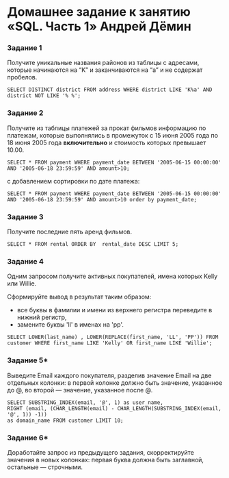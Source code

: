# Домашнее задание к занятию «SQL. Часть 1» Андрей Дёмин



### Задание 1

Получите уникальные названия районов из таблицы с адресами, которые начинаются на “K” и заканчиваются на “a” и не содержат пробелов.
```
SELECT DISTINCT district FROM address WHERE district LIKE 'K%a' AND district NOT LIKE '% %';
```

### Задание 2

Получите из таблицы платежей за прокат фильмов информацию по платежам, которые выполнялись в промежуток с 15 июня 2005 года по 18 июня 2005 года **включительно** и стоимость которых превышает 10.00.
```
SELECT * FROM payment WHERE payment_date BETWEEN '2005-06-15 00:00:00' AND '2005-06-18 23:59:59' AND amount>10;
```
с добавлением сортировки по дате платежа:
```
SELECT * FROM payment WHERE payment_date BETWEEN '2005-06-15 00:00:00' AND '2005-06-18 23:59:59' AND amount>10 order by payment_date;
```

### Задание 3

Получите последние пять аренд фильмов.
```
SELECT * FROM rental ORDER BY  rental_date DESC LIMIT 5;
```

### Задание 4

Одним запросом получите активных покупателей, имена которых Kelly или Willie. 

Сформируйте вывод в результат таким образом:
- все буквы в фамилии и имени из верхнего регистра переведите в нижний регистр,
- замените буквы 'll' в именах на 'pp'.
```
SELECT LOWER(last_name) , LOWER(REPLACE(first_name, 'LL', 'PP')) FROM customer WHERE first_name LIKE 'Kelly' OR first_name LIKE 'Willie';
```

### Задание 5*

Выведите Email каждого покупателя, разделив значение Email на две отдельных колонки: в первой колонке должно быть значение, указанное до @, во второй — значение, указанное после @.
```
SELECT SUBSTRING_INDEX(email, '@', 1) as user_name,
RIGHT (email, (CHAR_LENGTH(email) - CHAR_LENGTH(SUBSTRING_INDEX(email, '@', 1)) -1))
as domain_name FROM customer LIMIT 10;
```

### Задание 6*

Доработайте запрос из предыдущего задания, скорректируйте значения в новых колонках: первая буква должна быть заглавной, остальные — строчными.
